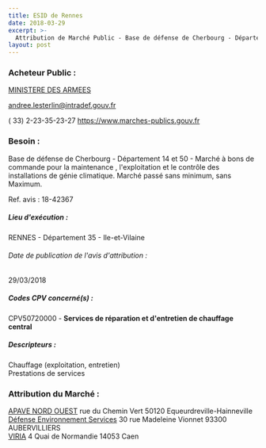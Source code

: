 ```yaml
---
title: ESID de Rennes
date: 2018-03-29
excerpt: >-
  Attribution de Marché Public - Base de défense de Cherbourg - Départements 14 et 50 - Maintenance, exploitation et contrôle des installations de génie climatique
layout: post
---
```


### Acheteur Public : 
<a href="/acheteur-32/siren-110090016"> MINISTERE DES ARMEES</a><br/>



andree.lesterlin@intradef.gouv.fr

( 33) 2-23-35-23-27
https://www.marches-publics.gouv.fr
### Besoin :

Base de défense de Cherbourg - Département 14 et 50 - Marché à bons de commande pour la maintenance , l'exploitation et le contrôle des installations de génie climatique. Marché passé sans minimum, sans Maximum.

Ref. avis : 18-42367


##### Lieu d'exécution :

RENNES - Département 35 - Ile-et-Vilaine

###### Date de publication de l'avis d'attribution : 
29/03/2018

##### Codes CPV concerné(s) :
CPV50720000 - **Services de réparation et d'entretien de chauffage central** <br/>

##### Descripteurs :
Chauffage (exploitation, entretien) <br/>
Prestations de services <br/>

### Attribution du Marché :
<a href="/entreprise-260/siren-419671425"> APAVE NORD OUEST</a>    rue du Chemin Vert 50120 Equeurdreville-Hainneville <br/>
<a href="/entreprise-264/siren-494321862"> Défense Environnement Services</a>    30 rue Madeleine Vionnet 93300 AUBERVILLIERS <br/>
<a href="/entreprise-257/siren-384577730"> VIRIA</a>    4 Quai de Normandie 14053 Caen <br/>
